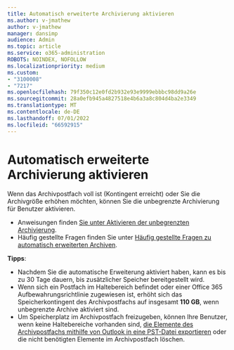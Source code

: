 ```yaml
---
title: Automatisch erweiterte Archivierung aktivieren
ms.author: v-jmathew
author: v-jmathew
manager: dansimp
audience: Admin
ms.topic: article
ms.service: o365-administration
ROBOTS: NOINDEX, NOFOLLOW
ms.localizationpriority: medium
ms.custom:
- "3100008"
- "7217"
ms.openlocfilehash: 79f350c12e0fd2b932e93e9999ebbbc98dd9a26e
ms.sourcegitcommit: 28a0efb945a4827518e4b6a3a8c804d4ba2e3349
ms.translationtype: MT
ms.contentlocale: de-DE
ms.lasthandoff: 07/01/2022
ms.locfileid: "66592915"
---
```

# <a name="enable-auto-expanding-archiving"></a>Automatisch erweiterte Archivierung aktivieren

Wenn das Archivpostfach voll ist (Kontingent erreicht) oder Sie die Archivgröße erhöhen möchten, können Sie die unbegrenzte Archivierung für Benutzer aktivieren.

- Anweisungen finden [Sie unter Aktivieren der unbegrenzten Archivierung](https://docs.microsoft.com/office365/securitycompliance/enable-unlimited-archiving).
- Häufig gestellte Fragen finden Sie unter [Häufig gestellte Fragen zu automatisch erweiterten Archiven](https://blogs.technet.microsoft.com/exchange/2018/04/09/office-365-auto-expanding-archives-faq/).

**Tipps**:

- Nachdem Sie die automatische Erweiterung aktiviert haben, kann es bis zu 30 Tage dauern, bis zusätzlicher Speicher bereitgestellt wird.
- Wenn sich ein Postfach im Haltebereich befindet oder einer Office 365 Aufbewahrungsrichtlinie zugewiesen ist, erhöht sich das Speicherkontingent des Archivpostfachs auf insgesamt **110 GB**, wenn unbegrenzte Archive aktiviert sind.
- Um Speicherplatz im Archivpostfach freizugeben, können Ihre Benutzer, wenn keine Haltebereiche vorhanden sind, [die Elemente des Archivpostfachs mithilfe von Outlook in eine PST-Datei exportieren](https://support.microsoft.com/office/export-or-backup-email-contacts-and-calendar-to-an-outlook-pst-file-14252b52-3075-4e9b-be4e-ff9ef1068f91) oder die nicht benötigten Elemente im Archivpostfach löschen.
